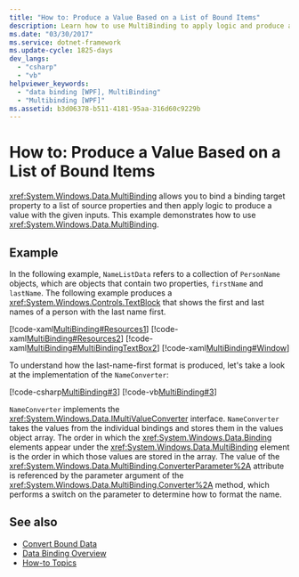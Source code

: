 ```yaml
---
title: "How to: Produce a Value Based on a List of Bound Items"
description: Learn how to use MultiBinding to apply logic and produce a value based on a list of bound items with given inputs.
ms.date: "03/30/2017"
ms.service: dotnet-framework
ms.update-cycle: 1825-days
dev_langs:
  - "csharp"
  - "vb"
helpviewer_keywords:
  - "data binding [WPF], MultiBinding"
  - "Multibinding [WPF]"
ms.assetid: b3d06378-b511-4181-95aa-316d60c9229b
---
```

# How to: Produce a Value Based on a List of Bound Items

<xref:System.Windows.Data.MultiBinding> allows you to bind a binding target property to a list of source properties and then apply logic to produce a value with the given inputs. This example demonstrates how to use <xref:System.Windows.Data.MultiBinding>.

## Example

In the following example, `NameListData` refers to a collection of `PersonName` objects, which are objects that contain two properties, `firstName` and `lastName`. The following example produces a <xref:System.Windows.Controls.TextBlock> that shows the first and last names of a person with the last name first.

[!code-xaml[MultiBinding#Resources1](~/samples/snippets/csharp/VS_Snippets_Wpf/MultiBinding/CSharp/Window1.xaml#resources1)]
[!code-xaml[MultiBinding#Resources2](~/samples/snippets/csharp/VS_Snippets_Wpf/MultiBinding/CSharp/Window1.xaml#resources2)]
[!code-xaml[MultiBinding#MultiBindingTextBox2](~/samples/snippets/csharp/VS_Snippets_Wpf/MultiBinding/CSharp/Window1.xaml#multibindingtextbox2)]
[!code-xaml[MultiBinding#Window](~/samples/snippets/csharp/VS_Snippets_Wpf/MultiBinding/CSharp/Window1.xaml#window)]

To understand how the last-name-first format is produced, let's take a look at the implementation of the `NameConverter`:

[!code-csharp[MultiBinding#3](~/samples/snippets/csharp/VS_Snippets_Wpf/MultiBinding/CSharp/NameConverter.cs#3)]
[!code-vb[MultiBinding#3](~/samples/snippets/visualbasic/VS_Snippets_Wpf/MultiBinding/VisualBasic/NameConverter.vb#3)]

`NameConverter` implements the <xref:System.Windows.Data.IMultiValueConverter> interface. `NameConverter` takes the values from the individual bindings and stores them in the values object array. The order in which the <xref:System.Windows.Data.Binding> elements appear under the <xref:System.Windows.Data.MultiBinding> element is the order in which those values are stored in the array. The value of the <xref:System.Windows.Data.MultiBinding.ConverterParameter%2A> attribute is referenced by the parameter argument of the <xref:System.Windows.Data.MultiBinding.Converter%2A> method, which performs a switch on the parameter to determine how to format the name.

## See also

- [Convert Bound Data](how-to-convert-bound-data.md)
- [Data Binding Overview](index.md)
- [How-to Topics](data-binding-how-to-topics.md)
